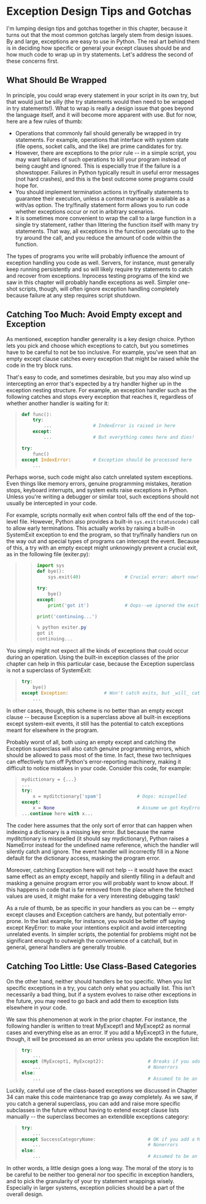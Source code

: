 # Exception Design Tips and Gotchas
I'm lumping design tips and gotchas together in this chapter, because it turns out that the most common gotchas largely stem from design issues. By and large, exceptions are easy to use in Python. The real art behind them is in deciding how specific or general your except clauses should be and how much code to wrap up in try statements. Let's address the second of these concerns first.

## What Should Be Wrapped
In principle, you could wrap every statement in your script in its own try, but that would just be silly (the try statements would then need to be wrapped in try statements!). What to wrap is really a design issue that goes beyond the language itself, and it will become more apparent with use. But for now, here are a few rules of thumb:
- Operations that commonly fail should generally be wrapped in try statements. For example, operations that interface with system state (file opens, socket calls, and the like) are prime candidates for try.
- However, there are exceptions to the prior rule -- in a simple script, you may want failures of such operations to kill your program instead of being caught and ignored. This is especially true if the failure is a showstopper. Failures in Python typically result in useful error messages (not hard crashes), and this is the best outcome some programs could hope for.
- You should implement termination actions in try/finally statements to guarantee their execution, unless a context manager is available as a with/as option. The try/finally statement form allows you to run code whether exceptions occur or not in arbitrary scenarios.
- It is sometimes more convenient to wrap the call to a large function in a single try statement, rather than littering the function itself with many try statements. That way, all exceptions in the function percolate up to the try around the call,
and you reduce the amount of code within the function.

The types of programs you write will probably influence the amount of exception handling you code as well. Servers, for instance, must generally keep running persistently and so will likely require try statements to catch and recover from exceptions. Inprocess testing programs of the kind we saw in this chapter will probably handle exceptions as well. Simpler one-shot scripts, though, will often ignore exception handling completely because failure at any step requires script shutdown.

## Catching Too Much: Avoid Empty except and Exception
As mentioned, exception handler generality is a key design choice. Python lets you pick and choose which exceptions to catch, but you sometimes have to be careful to not be too inclusive. For example, you've seen that an empty except clause catches every exception that might be raised while the code in the try block runs.

That's easy to code, and sometimes desirable, but you may also wind up intercepting an error that's expected by a try handler higher up in the exception nesting structure. For example, an exception handler such as the following catches and stops every exception that reaches it, regardless of whether another handler is waiting for it:
> ```python
> def func():
>     try:
>         ... 				# IndexError is raised in here
>     except:
>         ... 				# But everything comes here and dies!
> 
> try:
>     func()
> except IndexError: 		# Exception should be processed here
>     ...
> ```

Perhaps worse, such code might also catch unrelated system exceptions. Even things like memory errors, genuine programming mistakes, iteration stops, keyboard interrupts, and system exits raise exceptions in Python. Unless you're writing a debugger or similar tool, such exceptions should not usually be intercepted in your code.

For example, scripts normally exit when control falls off the end of the top-level file. However, Python also provides a built-in `sys.exit(statuscode)` call to allow early terminations. This actually works by raising a built-in SystemExit exception to end the program, so that try/finally handlers run on the way out and special types of programs can intercept the event. Because of this, a try with an empty except might unknowingly prevent a crucial exit, as in the following file (exiter.py):
>
> > ```python
> > import sys
> > def bye():
> >     sys.exit(40) 				# Crucial error: abort now!
> > 
> > try:
> >     bye()
> > except:
> >     print('got it') 			# Oops--we ignored the exit
> > 
> > print('continuing...')
> > ```
> 
> > ```powershell
> > % python exiter.py
> > got it
> > continuing...
> > ```
> 

You simply might not expect all the kinds of exceptions that could occur during an operation. Using the built-in exception classes of the prior chapter can help in this particular case, because the Exception superclass is not a superclass of SystemExit:
> ```python
> try:
>     bye()
> except Exception: 			# Won't catch exits, but _will_ catch many others
>     ...
> ```

In other cases, though, this scheme is no better than an empty except clause -- because Exception is a superclass above all built-in exceptions except system-exit events, it still has the potential to catch exceptions meant for elsewhere in the program.

Probably worst of all, both using an empty except and catching the Exception superclass will also catch genuine programming errors, which should be allowed to pass most of the time. In fact, these two techniques can effectively turn off Python's error-reporting machinery, making it difficult to notice mistakes in your code. Consider this code, for example:
> ```python
> mydictionary = {...}
> ...
> try:
>     x = myditctionary['spam'] 			# Oops: misspelled
> except:
>     x = None 								# Assume we got KeyError
> ...continue here with x...
> ```

The coder here assumes that the only sort of error that can happen when indexing a dictionary is a missing key error. But because the name myditctionary is misspelled (it should say mydictionary), Python raises a NameError instead for the undefined name reference, which the handler will silently catch and ignore. The event handler will incorrectly fill in a None default for the dictionary access, masking the program error.

Moreover, catching Exception here will not help -- it would have the exact same effect as an empty except, happily and silently filling in a default and masking a genuine program error you will probably want to know about. If this happens in code that is far removed from the place where the fetched values are used, it might make for a very interesting debugging task!

As a rule of thumb, be as specific in your handlers as you can be -- empty except clauses and Exception catchers are handy, but potentially error-prone. In the last example, for instance, you would be better off saying except KeyError: to make your intentions explicit and avoid intercepting unrelated events. In simpler scripts, the potential for problems might not be significant enough to outweigh the convenience of a catchall, but in general, general handlers are generally trouble.

## Catching Too Little: Use Class-Based Categories
On the other hand, neither should handlers be too specific. When you list specific exceptions in a try, you catch only what you actually list. This isn't necessarily a bad thing, but if a system evolves to raise other exceptions in the future, you may need to go back and add them to exception lists elsewhere in your code.

We saw this phenomenon at work in the prior chapter. For instance, the following handler is written to treat MyExcept1 and MyExcept2 as normal cases and everything else as an error. If you add a MyExcept3 in the future, though, it will be processed as an error unless you update the exception list:
> ```python
> try:
>     ...
> except (MyExcept1, MyExcept2): 				# Breaks if you add a MyExcept3 later
>     ... 										# Nonerrors
> else:
>     ... 										# Assumed to be an error
> ```

Luckily, careful use of the class-based exceptions we discussed in Chapter 34 can make this code maintenance trap go away completely. As we saw, if you catch a general superclass, you can add and raise more specific subclasses in the future without having to extend except clause lists manually -- the superclass becomes an extendible exceptions category:
> ```python
> try:
>     ...
> except SuccessCategoryName: 					# OK if you add a MyExcept3 subclass later
>     ... 										# Nonerrors
> else:
>     ... 										# Assumed to be an error
> ```

In other words, a little design goes a long way. The moral of the story is to be careful to be neither too general nor too specific in exception handlers, and to pick the granularity of your try statement wrappings wisely. Especially in larger systems, exception policies should be a part of the overall design.

